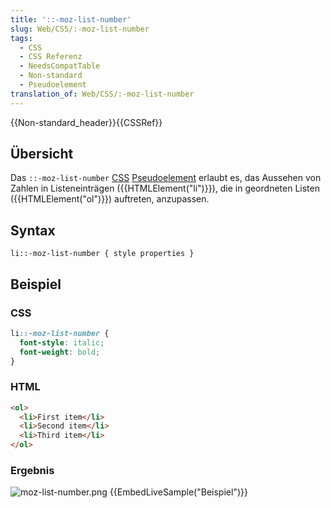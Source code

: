 ```yaml
---
title: '::-moz-list-number'
slug: Web/CSS/:-moz-list-number
tags:
  - CSS
  - CSS Referenz
  - NeedsCompatTable
  - Non-standard
  - Pseudoelement
translation_of: Web/CSS/:-moz-list-number
---
```

{{Non-standard_header}}{{CSSRef}}

## Übersicht

Das `::-moz-list-number` [CSS](/de/docs/Web/CSS) [Pseudoelement](/de/docs/Web/CSS/Pseudo-elements) erlaubt es, das Aussehen von Zahlen in Listeneinträgen ({{HTMLElement("li")}}), die in geordneten Listen ({{HTMLElement("ol")}}) auftreten, anzupassen.

## Syntax

    li::-moz-list-number { style properties }

## Beispiel

### CSS

```css
li::-moz-list-number {
  font-style: italic;
  font-weight: bold;
}
```

### HTML

```html
<ol>
  <li>First item</li>
  <li>Second item</li>
  <li>Third item</li>
</ol>
```

### Ergebnis

![moz-list-number.png](/@api/deki/files/4668/=moz-list-number.png)
{{EmbedLiveSample("Beispiel")}}
